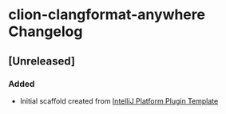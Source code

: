<!-- Keep a Changelog guide -> https://keepachangelog.com -->

# clion-clangformat-anywhere Changelog

## [Unreleased]
### Added
- Initial scaffold created from [IntelliJ Platform Plugin Template](https://github.com/JetBrains/intellij-platform-plugin-template)

